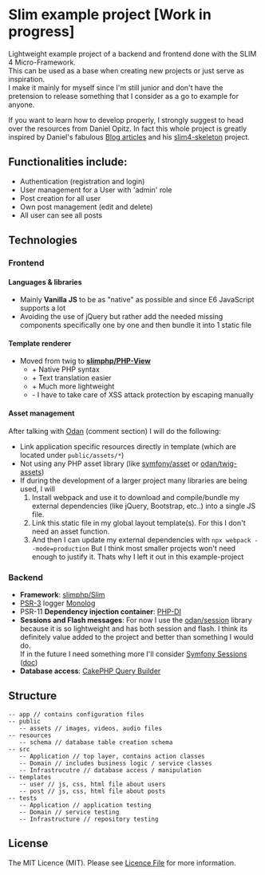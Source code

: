 # Slim example project [Work in progress]
Lightweight example project of a backend and frontend done with the SLIM 4 Micro-Framework.   
This can be used as a base when creating new projects or just serve as inspiration.    
I make it mainly for myself since I'm still junior and don't have the pretension to release something that I consider as a go to example for anyone.  
   
If you want to learn how to develop properly, I strongly suggest to head over the resources from Daniel Opitz.
In fact this whole project is greatly inspired by Daniel's fabulous [Blog articles](https://odan.github.io/) and his [slim4-skeleton](https://odan.github.io/slim4-skeleton/) project.
  
## Functionalities include:
* Authentication (registration and login)
* User management for a User with 'admin' role
* Post creation for all user
* Own post management (edit and delete)
* All user can see all posts 

## Technologies
### Frontend
#### Languages & libraries
* Mainly **Vanilla JS** to be as "native" as possible and since E6 JavaScript supports a lot 
* Avoiding the use of jQuery but rather add the needed missing components specifically one by one and then bundle it into 1 static file 
#### Template renderer
* Moved from twig to **[slimphp/PHP-View](https://github.com/slimphp/PHP-View)** 
  * \+ Native PHP syntax
  * \+ Text translation easier
  * \+ Much more lightweight 
  * \- I have to take care of XSS attack protection by escaping manually
#### Asset management 
After talking with [Odan](http://disq.us/p/2dlx8ql) (comment section) I will do the following:
* Link application specific resources directly in template (which are located under `public/assets/*`)
* Not using any PHP asset library (like [symfony/asset](https://github.com/symfony/asset) or [odan/twig-assets](https://github.com/odan/twig-assets))
* If during the development of a larger project many libraries are being used, I will
    1. Install webpack and use it to download and compile/bundle my external dependencies (like jQuery, Bootstrap, etc..) into a single JS file.
    1. Link this static file in my global layout template(s). For this I don't need an asset function.
    1. And then I can update my external dependencies with `npx webpack --mode=production`
  But I think most smaller projects won't need enough to justify it. Thats why I left it out in this example-project 
### Backend
* **Framework**: [slimphp/Slim](https://github.com/slimphp/Slim)
* [PSR-3](https://github.com/php-fig/fig-standards/blob/master/accepted/PSR-3-logger-interface.md) logger [Monolog](https://github.com/Seldaek/monolog)
* PSR-11 **Dependency injection container**: [PHP-DI](https://github.com/PHP-DI/PHP-DI)
* **Sessions and Flash messages**: For now I use the [odan/session](https://github.com/odan/session) library because it is so lightweight and has both session and flash. I think its definitely value added to the project and better than something I would do.   
If in the future I need something more I'll consider [Symfony Sessions](https://github.com/symfony/http-foundation) ([doc](https://odan.github.io/2020/08/09/slim4-http-session.html)) 
* **Database access**: [CakePHP Query Builder](https://book.cakephp.org/4/en/orm/query-builder.html)


## Structure 
```
-- app // contains configuration files
-- public
   -- assets // images, videos, audio files
-- resources 
   -- schema // database table creation schema 
-- src
   -- Application // top layer, contains action classes
   -- Domain // includes business logic / service classes
   -- Infrastrucutre // database access / manipulation 
-- templates 
   -- user // js, css, html file about users
   -- post // js, css, html file about posts
-- tests
   -- Application // application testing
   -- Domain // service testing
   -- Infrastructure // repository testing
```


## License
The MIT Licence (MIT). Please see [Licence File](https://github.com/samuelgfeller/slim-example-project/blob/master/LICENCE.txt) for more information.



